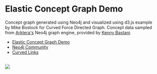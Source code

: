 Elastic Concept Graph Demo
==========================

Concept graph generated using Neo4j and visualized using d3.js example by Mike Bostock for Curved Force Directed Graph. Concept data sampled from <a href="http://www.arktera.com/">Arktera's</a> Neo4j graph engine, provided by <a href="http://www.twitter.com/kennybastani">Kenny Bastani</a>.

<ul>
<li><a href="http://conceptgraph.azurewebsites.net/">Elastic Concept Graph Demo</a></li>
<li><a href="http://www.neo4j.org/participate">Neo4j Community</a></li>
<li><a href="http://bl.ocks.org/mbostock/4600693">Curved Links</a></li>
</ul>
</br>
<span><img src="http://conceptgraph.azurewebsites.net/content/img/graph-image-thumb.png"></img></span>